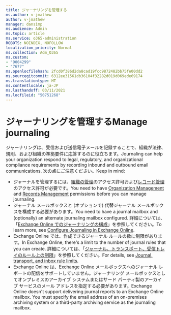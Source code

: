 ```yaml
---
title: ジャーナリングを管理する
ms.author: v-jmathew
author: v-jmathew
manager: dansimp
ms.audience: Admin
ms.topic: article
ms.service: o365-administration
ROBOTS: NOINDEX, NOFOLLOW
localization_priority: Normal
ms.collection: Adm_O365
ms.custom:
- "9004299"
- "7677"
ms.openlocfilehash: 2fcd0f386d2da8cad19fcc9872482bb75fe00dd2
ms.sourcegitcommit: 6312ee31561db36104f32282d019d069ede69174
ms.translationtype: HT
ms.contentlocale: ja-JP
ms.lasthandoff: 03/11/2021
ms.locfileid: "50751268"
---
```

# <a name="manage-journaling"></a><span data-ttu-id="d3431-102">ジャーナリングを管理する</span><span class="sxs-lookup"><span data-stu-id="d3431-102">Manage journaling</span></span>

<span data-ttu-id="d3431-103">ジャーナリングは、受信および送信電子メールを記録することで、組織が法律、規則、および組織の準拠要件に応答するのに役立ちます。</span><span class="sxs-lookup"><span data-stu-id="d3431-103">Journaling can help your organization respond to legal, regulatory, and organizational compliance requirements by recording inbound and outbound email communications.</span></span> <span data-ttu-id="d3431-104">次の点にご注意ください。</span><span class="sxs-lookup"><span data-stu-id="d3431-104">Keep in mind:</span></span>

* <span data-ttu-id="d3431-105">ジャーナルを管理するには、[組織の管理](https://go.microsoft.com/fwlink/?linkid=2115259)のアクセス許可および[レコード管理](https://go.microsoft.com/fwlink/?linkid=2115469)のアクセス許可が必要です。</span><span class="sxs-lookup"><span data-stu-id="d3431-105">You need to have [Organization Management](https://go.microsoft.com/fwlink/?linkid=2115259) and [Records Management](https://go.microsoft.com/fwlink/?linkid=2115469) permissions before you can manage journaling.</span></span>
* <span data-ttu-id="d3431-106">ジャーナル メールボックスと (オプションで) 代替ジャーナル メールボックスを構成する必要があります。</span><span class="sxs-lookup"><span data-stu-id="d3431-106">You need to have a journal mailbox and (optionally) an alternate journaling mailbox configured.</span></span> <span data-ttu-id="d3431-107">詳細については、「[Exchange Online でのジャーナリングの構成](https://go.microsoft.com/fwlink/?linkid=2115260)」を参照してください。</span><span class="sxs-lookup"><span data-stu-id="d3431-107">To learn more, see [Configure Journaling in Exchange Online](https://go.microsoft.com/fwlink/?linkid=2115260).</span></span>
* <span data-ttu-id="d3431-108">Exchange Online では、作成できるジャーナル ルールの数に制限があります。</span><span class="sxs-lookup"><span data-stu-id="d3431-108">In Exchange Online, there's a limit to the number of journal rules that you can create.</span></span> <span data-ttu-id="d3431-109">詳細については、「[ジャーナル、トランスポート、受信トレイのルール上の制限](https://go.microsoft.com/fwlink/?linkid=2115261)」を参照してください。</span><span class="sxs-lookup"><span data-stu-id="d3431-109">For details, see [Journal, transport, and inbox rule limits](https://go.microsoft.com/fwlink/?linkid=2115261).</span></span>
* <span data-ttu-id="d3431-p104">Exchange Online は、Exchange Online メールボックスへのジャーナル レポートの配信をサポートしていません。ジャーナリング メールボックスとしてオンプレミスのアーカイブ システムまたはサード パーティ製のアーカイブ サービスのメール アドレスを指定する必要があります。</span><span class="sxs-lookup"><span data-stu-id="d3431-p104">Exchange Online doesn't support delivering journal reports to an Exchange Online mailbox. You must specify the email address of an on-premises archiving system or a third-party archiving service as the journaling mailbox.</span></span>
